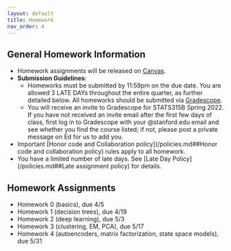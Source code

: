 ```yaml
---
layout: default
title: Homework
nav_order: 4
---
```

## General Homework Information

- Homework assignments will be released on [Canvas](https://canvas.stanford.edu/courses/152448).
- **Submission Guidelines**: 
    - Homeworks must be submitted by 11:59pm on the due date. You are allowed 3 LATE DAYs throughout the entire quarter, as further detailed below.  All homeworks should be submitted via [Gradescope](https://www.gradescope.com/courses/379982). 
    - You will receive an invite to Gradescope for STATS315B Spring 2022. If you have not received an invite email after the first few days of class, first log in to Gradescope with your @stanford.edu email and see whether you find the course listed; if not, please post a private message on Ed for us to add you. 
- Important [Honor code and Collaboration policy](/policies.md##Honor code and collaboration policy) rules apply to all homework.
- You have a limited number of late days. See [Late Day Policy](/policies.md##Late assignment policy) for details.

## Homework Assignments

- Homework 0 (basics), due 4/5
- Homework 1 (decision trees), due 4/19
- Homework 2 (deep learning), due 5/3
- Homework 3 (clustering, EM, PCA), due 5/17
- Homework 4 (autoencoders, matrix factorization, state space models), due 5/31